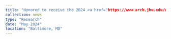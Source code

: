 ```yaml
---
title: "Honored to receive the 2024 <a href="https://www.arch.jhu.edu/news-events/all/robbins-award/">Mark O. Robbins Prize</a> in High-Performance Computing. Huge thanks to my advisors, collaborators, and friends. Stay tuned for my talk at the 2025 ARCH Symposium!"
collection: news
type: "Research"
date: "May 2024"
location: "Baltimore, MD"
---
```


